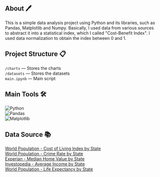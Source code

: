 ## About 🖊️
This is a simple data analysis project using Python and its libraries, such as Pandas, Matplotlib and Numpy. Basically, I used data from various sources to abstract it into a statistical index, which I called "Cost-Benefit Index". I used data normalization to obtain the index between 0 and 1. 

## Project Structure 📋
`/charts` — Stores the charts  
`/datasets` — Stores the datasets  
`main.ipynb` — Main script  

## Main Tools 🛠️
![Python](https://img.shields.io/badge/python-3670A0?style=for-the-badge&logo=python&logoColor=ffdd54)  
![Pandas](https://img.shields.io/badge/pandas-%23150458.svg?style=for-the-badge&logo=pandas&logoColor=white)  
![Matplotlib](https://img.shields.io/badge/Matplotlib-%23ffffff.svg?style=for-the-badge&logo=Matplotlib&logoColor=black)  

## Data Source 📚
[World Population - Cost of Living Index by State](https://worldpopulationreview.com/state-rankings/cost-of-living-index-by-state)  
[World Population - Crime Rate by State](https://worldpopulationreview.com/state-rankings/crime-rate-by-state)  
[Experian - Median Home Value by State](https://www.experian.com/blogs/ask-experian/research/median-home-values-by-state/)  
[Investopedia - Average Income by State](https://www.investopedia.com/average-income-in-your-state-vs-the-national-average-11755356)  
[World Population - Life Expectancy by State](https://worldpopulationreview.com/state-rankings/life-expectancy-by-state)  

